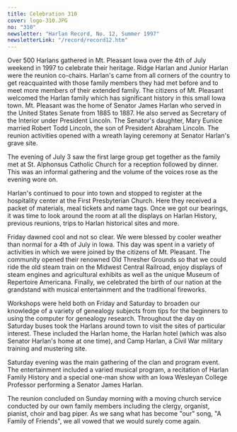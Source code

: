 ```yaml
---
title: Celebration 310
cover: logo-310.JPG
no: "310"
newsletter: "Harlan Record, No. 12, Summer 1997"
newsletterLink: "/record/record12.htm"
---
```


Over 500 Harlans gathered in Mt. Pleasant Iowa over the 4th of July weekend in 1997 to celebrate their heritage. Ridge Harlan  and Junior Harlan were the reunion co-chairs. Harlan's came from all corners of the country to get reacquainted with those family members they had met before and to meet more members of their extended family. The citizens of Mt. Pleasant welcomed the Harlan family which has significant history in this small Iowa town. Mt. Pleasant was the home of Senator James Harlan who served in the United States Senate from 1885 to 1887. He also served as Secretary of the Interior under President Lincoln. The Senator's daughter, Mary Eunice married Robert Todd Lincoln, the son of President Abraham Lincoln. The reunion activities opened with a wreath laying ceremony at Senator Harlan's grave site.

The evening of July 3 saw the first large group get together as the family met at St. Alphonsus Catholic Church for a reception followed by dinner. This was an informal gathering and the volume of the voices rose as the evening wore on.

Harlan's continued to pour into town and stopped to register at the hospitality center at the First Presbyterian Church. Here they received a packet of materials, meal tickets and name tags. Once we got our bearings, it was time to look around the room at all the displays on Harlan History, previous reunions, trips to Harlan historical sites and more.

Friday dawned cool and not so clear. We were blessed by cooler weather than normal for a 4th of July in Iowa. This day was spent in a variety of activities in which we were joined by the citizens of Mt. Pleasant. The community opened their renowned Old Thresher Grounds so that we could ride the old steam train on the Midwest Central Railroad, enjoy displays of steam engines and agricultural exhibits as well as the unique Museum of Repertoire Americana. Finally, we celebrated the birth of our nation at the grandstand with musical entertainment and the traditional fireworks.

Workshops were held both on Friday and Saturday to broaden our knowledge of a variety of genealogy subjects from tips for the beginners to using the computer for genealogy research. Throughout the day on Saturday buses took the Harlans around town to visit the sites of particular interest. These included the Harlan home, the Harlan hotel (which was also Senator Harlan's home at one time), and Camp Harlan, a Civil War military training and mustering site.

Saturday evening was the main gathering of the clan and program event. The entertainment included a varied musical program, a recitation of Harlan Family History and a special one-man show with an Iowa Wesleyan College Professor performing a Senator James Harlan.

The reunion concluded on Sunday morning with a moving church service conducted by our own family members including the clergy, organist, pianist, choir and bag piper. As we sang what has become "our" song, "A Family of Friends", we all vowed that we would surely come again.
